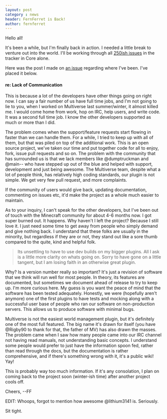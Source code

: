 ```yaml
---
layout: post
category : news
header: FernFerret is Back!
author: fernferret
---
```


Hello all!

It's been a while, but I'm finally back in action. I needed a little break to venture out into the world. I'll be working through all [250ish issues](https://github.com/multiverse/Multiverse-Core/issues) in the tracker in Core alone.

Here was the post I made on [an issue](https://github.com/Multiverse/Multiverse-Core/issues/912#issuecomment-9473205) regarding where I've been. I've placed it below.

#### re: Lack of Communication

This is because a lot of the developers have other things going on right now. I can say a fair number of us have full time jobs, and I'm not going to lie to you, when I worked on Multiverse last summer/winter, it almost killed me. I would come home from work, hop on IRC, help users, and write code. It was a second full time job. I know the other developers supported as much or more than I did.

The problem comes when the support/feature requests start flowing in faster than we can handle them. For a while, I tried to keep up with all of them, but that was piled on top of the additional work. This is an open source project, we've taken our time and put together code for all to enjoy, fork, issue pull requests and so on. The problem with the community that has surrounded us is that we lack members like @dumptruckman and @main-- who have stepped up out of the blue and helped with support, development and just being awesome. The Multiverse team, despite what a lot of people think, has relatively high coding standards, our plugin is not simple. We get very few pull request, and more complaints.

If the community of users would give back, updating documentation, commenting on issues etc, it'd make the project as a whole much easier to maintain.

As to your inquiry, I can't speak for the other developers, but I've been out of touch with the Minecraft community for about 4-6 months now. I got super burned out. It happens. Why haven't I left the project? Because I still love it. I just need some time to get away from people who simply demand and give nothing back. I understand that these folks are usually in the minority, but regardless if they are or not, they stand out like a sore thumb compared to the quite, kind and helpful folk.

>Its unsettling to have to use dev builds on my bigger plugins. All I ask is a little more clarity on whats going on. Sorry to have gone on a little tangent, but I am losing faith in an otherwise great plugin.

Why? Is a version number really so important? It's just a revision of software that we think will run well for most people. In theory, its features are documented, but sometimes we document ahead of release to try to keep up. I'm more curious here. My guess is you want the peace of mind that the software has been tested adequately. Honestly, we were (hopefully aren't anymore) one of the first plugins to have tests and mocking along with a successful user base of people who ran our software on non-production servers. This allows us to produce software with minimal bugs.

Multiverse is not the easiest world management plugin, but it's definitely one of the most full featured. The big name it's drawn for itself (you have @Rigby90 to thank for that, the father of MV) has also drawn the masses. The problem came when I saw how many people came into our IRC channel not having read manuals, not understanding basic concepts. I understand some people would prefer to just have the information spoon fed, rather than read through the docs, but the documentation is rather comprehensive, and if there's something wrong with it, it's a public wiki! Yay!

This is probably way too much information. If it's any consolation, I plan on coming back to the project soon (winter-ish time) after another project cools off.

Cheers,
--FF

EDIT: Whoops, forgot to mention how awesome @lithium3141 is. Seriously.

Sit tight.